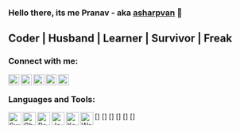 ### Hello there, its me Pranav - aka [asharpvan][website] 👋

## Coder | Husband | Learner | Survivor | Freak

### Connect with me:

[<img align="left" alt="asharpvan | Facebook" width="22px" src="https://cdn.jsdelivr.net/npm/simple-icons@v3/icons/facebook.svg" />][facebook]
[<img align="left" alt="asharpvan | Twitter" width="22px" src="https://cdn.jsdelivr.net/npm/simple-icons@v3/icons/twitter.svg" />][twitter]
[<img align="left" alt="asharpvan | LinkedIn" width="22px" src="https://cdn.jsdelivr.net/npm/simple-icons@v3/icons/linkedin.svg" />][linkedin]
[<img align="left" alt="asharpvan | Instagram" width="22px" src="https://cdn.jsdelivr.net/npm/simple-icons@v3/icons/instagram.svg" />][instagram]
[<img align="left" alt="asharpvan | StackOverflow" width="22px" src="https://cdn.jsdelivr.net/npm/simple-icons@v3/icons/stackoverflow.svg" />][stackoverflow]

<br />

### Languages and Tools:


[<img align="left" alt="Swift 3.0+" width="26px" src="https://asharpvan.firebaseapp.com/static/img/swift.55dc029.png" />]
[<img align="left" alt="Objective C" width="26px" src="https://asharpvan.firebaseapp.com/static/img/objectivec.8712de0.png" />]
[<img align="left" alt="React Native" width="26px" src="https://cdn.worldvectorlogo.com/logos/react-1.svg" />]
[<img align="left" alt="JavaScript" width="26px" src="https://cdn.worldvectorlogo.com/logos/javascript.svg" />]
[<img align="left" alt="Xcode" width="26px" src="https://miro.medium.com/max/256/1*YlPbvXeboiur4S5mB6xKkg.png" />]
[<img align="left" alt="Webstorm" width="26px" src="https://dashboard.snapcraft.io/site_media/appmedia/2017/11/WebStorm_1282x.png" />]



[website]: https://asharpvan.firebaseapp.com/#/
[twitter]: https://twitter.com/asharpvan
[instagram]: https://www.instagram.com/asharpvan/
[linkedin]: https://www.linkedin.com/in/pranav-sah-2407345b/
[facebook]: https://www.facebook.com/asharpvan
[stackoverflow]: https://stackoverflow.com/users/5324042/ioser
